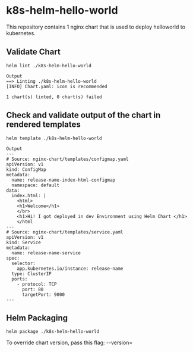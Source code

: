 # k8s-helm-hello-world

This repository contains 1 nginx chart that is used to deploy helloworld to kubernetes.

## Validate Chart

```
helm lint ./k8s-helm-hello-world
```
```
Output
==> Linting ./k8s-helm-hello-world
[INFO] Chart.yaml: icon is recommended

1 chart(s) linted, 0 chart(s) failed
```

## Check and validate output of the chart in rendered templates

```
helm template ./k8s-helm-hello-world
```
```
Output
---
# Source: nginx-chart/templates/configmap.yaml
apiVersion: v1
kind: ConfigMap
metadata:
  name: release-name-index-html-configmap
  namespace: default
data:
  index.html: |
    <html>
    <h1>Welcome</h1>
    </br>
    <h1>Hi! I got deployed in dev Environment using Helm Chart </h1>
    </html
---
# Source: nginx-chart/templates/service.yaml
apiVersion: v1
kind: Service
metadata:
  name: release-name-service
spec:
  selector:
    app.kubernetes.io/instance: release-name
  type: ClusterIP
  ports:
    - protocol: TCP
      port: 80
      targetPort: 9000
---
```

## Helm Packaging

```
helm package ./k8s-helm-hello-world
```
To override chart version, pass this flag: --version=<majorversion><minorversion><patches>
